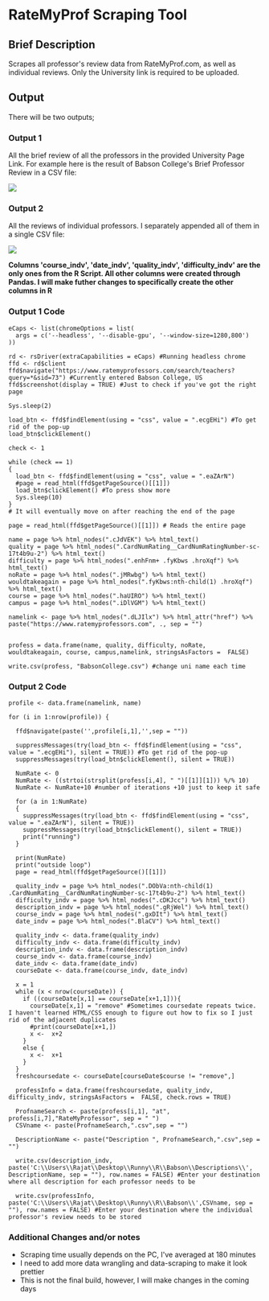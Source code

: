 # RateMyProf Scraping Tool

## Brief Description

Scrapes all professor's review data from RateMyProf.com, as well as individual reviews. Only the University link is required to be uploaded.

## Output

There will be two outputs;

### Output 1

All the brief review of all the professors in the provided University Page Link. For example here is the result of Babson College's Brief Professor Review in a CSV file:

![](https://i.imgur.com/nmsI4d6.png)

### Output 2

All the reviews of individual professors. I separately appended all of them in a single CSV file:

![](https://i.imgur.com/Rb74POt.png)

**Columns 'course_indv', 'date_indv', 'quality_indv', 'difficulty_indv' are the only ones from the R Script. All other columns were created through Pandas. I will make futher changes to specifically create the other columns in R**

### Output 1 Code 

```
eCaps <- list(chromeOptions = list(
  args = c('--headless', '--disable-gpu', '--window-size=1280,800')
))

rd <- rsDriver(extraCapabilities = eCaps) #Running headless chrome
ffd <- rd$client
ffd$navigate("https://www.ratemyprofessors.com/search/teachers?query=*&sid=73") #Currently entered Babson College, US
ffd$screenshot(display = TRUE) #Just to check if you've got the right page

Sys.sleep(2)

load_btn <- ffd$findElement(using = "css", value = ".ecgEHi") #To get rid of the pop-up
load_btn$clickElement()

check <- 1

while (check == 1)
{
  load_btn <- ffd$findElement(using = "css", value = ".eaZArN")
  #page = read_html(ffd$getPageSource()[[1]])
  load_btn$clickElement() #To press show more
  Sys.sleep(10)
}
# It will eventually move on after reaching the end of the page

page = read_html(ffd$getPageSource()[[1]]) # Reads the entire page 

name = page %>% html_nodes(".cJdVEK") %>% html_text()
quality = page %>% html_nodes(".CardNumRating__CardNumRatingNumber-sc-17t4b9u-2") %>% html_text()
difficulty = page %>% html_nodes(".enhFnm+ .fyKbws .hroXqf") %>% html_text()
noRate = page %>% html_nodes(".jMRwbg") %>% html_text()
wouldtakeagain = page %>% html_nodes(".fyKbws:nth-child(1) .hroXqf") %>% html_text()
course = page %>% html_nodes(".haUIRO") %>% html_text()
campus = page %>% html_nodes(".iDlVGM") %>% html_text()

namelink <- page %>% html_nodes(".dLJIlx") %>% html_attr("href") %>% paste("https://www.ratemyprofessors.com", ., sep = "") 


profess = data.frame(name, quality, difficulty, noRate, wouldtakeagain, course, campus,namelink, stringsAsFactors =  FALSE)

write.csv(profess, "BabsonCollege.csv") #change uni name each time
```

### Output 2 Code

```
profile <- data.frame(namelink, name)

for (i in 1:nrow(profile)) {

  ffd$navigate(paste('',profile[i,1],'',sep = ""))

  suppressMessages(try(load_btn <- ffd$findElement(using = "css", value = ".ecgEHi"), silent = TRUE)) #To get rid of the pop-up
  suppressMessages(try(load_btn$clickElement(), silent = TRUE))

  NumRate <- 0
  NumRate <- ((strtoi(strsplit(profess[i,4], " ")[[1]][1])) %/% 10)
  NumRate <- NumRate+10 #number of iterations +10 just to keep it safe

  for (a in 1:NumRate)
  {
    suppressMessages(try(load_btn <- ffd$findElement(using = "css", value = ".eaZArN"), silent = TRUE))
    suppressMessages(try(load_btn$clickElement(), silent = TRUE))
    print("running")
  }

  print(NumRate)
  print("outside loop")
  page = read_html(ffd$getPageSource()[[1]])

  quality_indv = page %>% html_nodes(".DObVa:nth-child(1) .CardNumRating__CardNumRatingNumber-sc-17t4b9u-2") %>% html_text()
  difficulty_indv = page %>% html_nodes(".cDKJcc") %>% html_text()
  description_indv = page %>% html_nodes(".gRjWel") %>% html_text()
  course_indv = page %>% html_nodes(".gxDIt") %>% html_text()
  date_indv = page %>% html_nodes(".BlaCV") %>% html_text()

  quality_indv <- data.frame(quality_indv)
  difficulty_indv <- data.frame(difficulty_indv)
  description_indv <- data.frame(description_indv)
  course_indv <- data.frame(course_indv)
  date_indv <- data.frame(date_indv)
  courseDate <- data.frame(course_indv, date_indv)

  x = 1
  while (x < nrow(courseDate)) {
    if ((courseDate[x,1] == courseDate[x+1,1])){
      courseDate[x,1] = "remove" #Sometimes coursedate repeats twice. I haven't learned HTML/CSS enough to figure out how to fix so I just rid of the adjacent duplicates
      #print(courseDate[x+1,])
      x <-  x+2
    }
    else {
      x <-  x+1
    }
  }
  freshcoursedate <- courseDate[courseDate$course != "remove",]

  professInfo = data.frame(freshcoursedate, quality_indv, difficulty_indv, stringsAsFactors =  FALSE, check.rows = TRUE)

  ProfnameSearch <- paste(profess[i,1], "at", profess[i,7],"RateMyProfessor", sep = " ")
  CSVname <- paste(ProfnameSearch,".csv",sep = "")

  DescriptionName <- paste("Description ", ProfnameSearch,".csv",sep = "")

  write.csv(description_indv, paste('C:\\Users\\Rajat\\Desktop\\Runny\\R\\Babson\\Descriptions\\', DescriptionName, sep = ""), row.names = FALSE) #Enter your destination where all description for each professor needs to be

  write.csv(professInfo, paste('C:\\Users\\Rajat\\Desktop\\Runny\\R\\Babson\\',CSVname, sep = ""), row.names = FALSE) #Enter your destination where the individual professor's review needs to be stored
```

### Additional Changes and/or notes

* Scraping time usually depends on the PC, I've averaged at 180 minutes
* I need to add more data wrangling and data-scraping to make it look prettier
* This is not the final build, however, I will make changes in the coming days